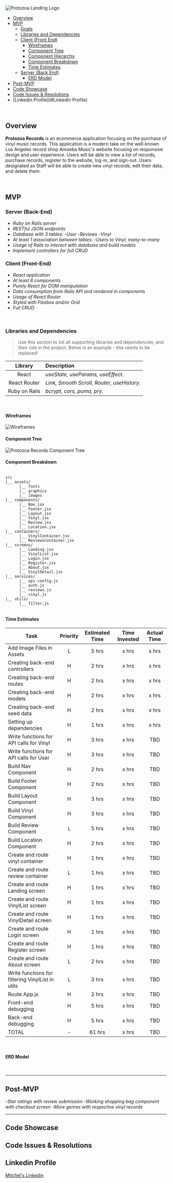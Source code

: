 ![Protozoa Landing Logo](https://user-images.githubusercontent.com/74211139/106198415-dbf9b400-6168-11eb-844a-5b76c5bdebc5.png)

- [Overview](#overview)
- [MVP](#mvp)
  - [Goals](#goals)
  - [Libraries and Dependencies](#libraries-and-dependencies)
  - [Client (Front End)](#client-front-end)
    - [Wireframes](#wireframes)
    - [Component Tree](#component-tree)
    - [Component Hierarchy](#component-hierarchy)
    - [Component Breakdown](#component-breakdown)
    - [Time Estimates](#time-estimates)
  - [Server (Back End)](#server-back-end)
    - [ERD Model](#erd-model)
- [Post-MVP](#post-mvp)
- [Code Showcase](#code-showcase)
- [Code Issues & Resolutions](#code-issues--resolutions)
- [Linkedin Profile](#Linkedin Profile)
<br>

## Overview

**Protozoa Records** is an ecommerce application focusing on the purchase of vinyl music records. This application is a modern take on the well-known Los Angeles record shop Amoeba Music's website focusing on responsive design and user experience. Users will be able to view a list of records, purchase records, register to the website, log-in, and sign-out. Users designated as Staff will be able to create new vinyl records, edit their data, and delete them.    


<br>

## MVP

### Server (Back-End)
- _Ruby on Rails server_
- _RESTful JSON endpoints_
- _Database with 3 tables:_
  -_User_
  -_Reviews_
  -_Vinyl_
- _At least 1 association between tables:_
  -_Users to Vinyl, many-to-many_ 
- _Usage of Rails to interact with database and build models_
- _Implement controllers for full CRUD_

### Client (Front-End)
- _React application_
- _At least 8 components_
- _Purely React for DOM manipulation_
- _Data consumption from Rails API and rendered in components_
- _Usage of React Router_
- _Styled with Flexbox and/or Grid_
- _Full CRUD_

<br>

### Libraries and Dependencies

> Use this section to list all supporting libraries and dependencies, and their role in the project. Below is an example - this needs to be replaced!

|     Library      | Description                                |
| :--------------: | :----------------------------------------- |
|      React       | _useState, useParams, useEffect._ |
|   React Router   | _Link, Smooth Scroll, Router, useHistory._ |
|     Ruby on Rails      | _bcrypt, cors, puma, pry._ |


<br>

#### Wireframes

![Wireframes](https://user-images.githubusercontent.com/74211139/106251883-63c3da80-61ca-11eb-93f2-8a1c546f97df.png)

#### Component Tree

![Protozoa Records Component Tree ](https://user-images.githubusercontent.com/74211139/106238940-a24f9a00-61b6-11eb-858e-b9ff6c1ae40f.png)

#### Component Breakdown

``` structure

src
|__ assets/
      |__ fonts
      |__ graphics
      |__ images
|__ components/
      |__ Nav.jsx
      |__ Footer.jsx
      |__ Layout.jsx
      |__ Vinyl.jsx
      |__ Review.jsx
      |__ Location.jsx
|__ containers/
      |__ VinylContainer.jsx
      |__ ReviewsContainer.jsx
|__ screens/
      |__ Landing.jsx
      |__ VinylList.jsx
      |__ Login.jsx
      |__ Register.jsx
      |__ About.jsx
      |__ VinylDetail.jsx
|__ services/
      |__ api-config.js
      |__ auth.js
      |__ reviews.js
      |__ vinyl.js
|__ utils/
      |__ filter.js
     

```

#### Time Estimates

| Task                | Priority | Estimated Time | Time Invested | Actual Time |
| ------------------- | :------: | :------------: | :-----------: | :---------: |
| Add Image Files in Assets    |    L     |     5 hrs      |     x hrs     |    x hrs    |
| Creating back-end controllers    |    H    |     2 hrs      |     x hrs     |    x hrs    |
| Creating back-end routes    |    H     |     2 hrs      |     x hrs     |    x hrs    |
| Creating back-end models    |    H     |     2 hrs      |     x hrs     |    x hrs    |
| Creating back-end seed data    |    H     |     2 hrs      |     x hrs     |    x hrs    |
| Setting up dependencies  |    H     |     1 hrs      |     x hrs     |    x hrs    |
| Write functions for API calls for Vinyl |    H     |     3 hrs      |     x hrs     |     TBD     |
| Write functions for API calls for User |    H     |    3 hrs    |   x hrs   |  TBD   |
| Build Nav Component |    H     |     2 hrs      |     x hrs     |     TBD     |
| Build Footer Component |    H     |     2 hrs      |     x hrs     |     TBD     |
| Build Layout Component |    H     |     3 hrs      |     x hrs     |     TBD     |
| Build Vinyl Component |    H     |     3 hrs      |     x hrs     |     TBD     |
| Build Review Component |    L     |     5 hrs      |     x hrs     |     TBD     |
| Build Location Component |    H     |     2 hrs      |     x hrs     |     TBD     |
| Create and route vinyl container |    H     |     1 hrs      |     x hrs     |     TBD     |
| Create and route review container |    L     |     1 hrs      |     x hrs     |     TBD     |
| Create and route Landing screen |    H     |     1 hrs      |     x hrs     |     TBD     |
| Create and route VinylList screen |    H     |     1 hrs      |     x hrs     |     TBD     |
| Create and route VinylDetail screen |    H     |     1 hrs      |     x hrs     |     TBD     |
| Create and route Login screen |    H     |     1 hrs      |     x hrs     |     TBD     |
| Create and route Register screen |    H     |     1 hrs      |     x hrs     |     TBD     |
| Create and route About screen |    L     |     2 hrs      |     x hrs     |     TBD     |
| Write functions for filtering VinylList in utils |    L     |     3 hrs      |     x hrs     |     TBD     |
| Route App.js |    H     |     2 hrs      |     x hrs     |     TBD     |
| Front-end debugging |   H   |   5 hrs   |   x hrs   |   TBD   |
| Back-end debugging |   H   |   5 hrs   |   x hrs   |   TBD   |
| TOTAL               |    -     |     61 hrs      |     x hrs     |     TBD     |

<br>

#### ERD Model

<br>

***

## Post-MVP

-_Star ratings with review submission_
-_Working shopping bag component with checkout screen_
-_More genres with respective vinyl records_

***

## Code Showcase


## Code Issues & Resolutions


## Linkedin Profile

[Mitchel's Linkedin](https://www.linkedin.com/in/mitchel-noble/)

